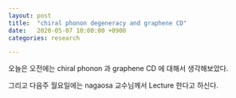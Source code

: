 ```yaml
---
layout: post
title:  "chiral phonon degeneracy and graphene CD"
date:   2020-05-07 10:00:00 +0900
categories: research

---
```


오늘은 오전에는 chiral phonon 과 graphene CD 에 대해서 생각해보았다. 

그리고 다음주 월요일에는 nagaosa 교수님께서 Lecture 한다고 하신다. 

